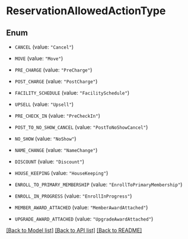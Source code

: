 # ReservationAllowedActionType

## Enum


* `CANCEL` (value: `"Cancel"`)

* `MOVE` (value: `"Move"`)

* `PRE_CHARGE` (value: `"PreCharge"`)

* `POST_CHARGE` (value: `"PostCharge"`)

* `FACILITY_SCHEDULE` (value: `"FacilitySchedule"`)

* `UPSELL` (value: `"Upsell"`)

* `PRE_CHECK_IN` (value: `"PreCheckIn"`)

* `POST_TO_NO_SHOW_CANCEL` (value: `"PostToNoShowCancel"`)

* `NO_SHOW` (value: `"NoShow"`)

* `NAME_CHANGE` (value: `"NameChange"`)

* `DISCOUNT` (value: `"Discount"`)

* `HOUSE_KEEPING` (value: `"HouseKeeping"`)

* `ENROLL_TO_PRIMARY_MEMBERSHIP` (value: `"EnrollToPrimaryMembership"`)

* `ENROLL_IN_PROGRESS` (value: `"EnrollInProgress"`)

* `MEMBER_AWARD_ATTACHED` (value: `"MemberAwardAttached"`)

* `UPGRADE_AWARD_ATTACHED` (value: `"UpgradeAwardAttached"`)


[[Back to Model list]](../README.md#documentation-for-models) [[Back to API list]](../README.md#documentation-for-api-endpoints) [[Back to README]](../README.md)


